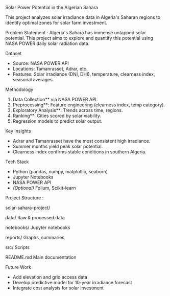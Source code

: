 Solar Power Potential in the Algerian Sahara

This project analyzes solar irradiance data in Algeria's Saharan regions to identify optimal zones for solar farm investment.

Problem Statement :
Algeria's Sahara has immense untapped solar potential. This project aims to explore and quantify this potential using NASA POWER daily solar radiation data.

Dataset
- Source: NASA POWER API
- Locations: Tamanrasset, Adrar, etc.
- Features: Solar irradiance (DNI, DHI), temperature, clearness index, seasonal averages.

Methodology
1. Data Collection** via NASA POWER API.
2. Preprocessing**: Feature engineering (clearness index, temp category).
3. Exploratory Analysis**: Trends across time, regions.
4. Ranking**: Cities scored by solar viability.
5. Regression models to predict solar output.

Key Insights
- Adrar and Tamanrasset have the most consistent high irradiance.
- Summer months yield peak solar potential.
- Clearness index confirms stable conditions in southern Algeria.

Tech Stack
- Python (pandas, numpy, matplotlib, seaborn)
- Jupyter Notebooks
- NASA POWER API
- *(Optional)* Folium, Scikit-learn

Project Structure :

solar-sahara-project/

data/ Raw & processed data

notebooks/ Jupyter notebooks

reports/ Graphs, summaries

src/ Scripts

README.md  Main documentation


Future Work
- Add elevation and grid access data
- Develop predictive model for 10-year irradiance forecast
- Integrate cost analysis for solar investment



